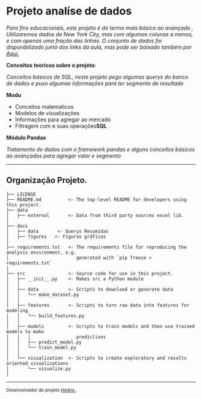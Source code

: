 # Projeto analíse de dados 

*Para fins educacionais, este projeto é do termo mais básico ao avançado , Utilizaremos dados de New York City, mas com algumas colunas a menos, e com apenas uma fração das linhas. O conjunto de dados foi disponibilizado junto dos links da aula, mas pode ser baixado também por <a href="https://raw.githubusercontent.com/rafaelnduarte/sigmoidal_data/master/data.csv">Aqui.</a>*

**Conceitos teoricos sobre o projeto**:

*Conceitos básicos de SQL, neste projeto pego algumas querys do banco de dados e puxo algumas informações para ter segmento de resultado*

**Modu**

* Conceitos matematicos
* Modelos de visualizações 
* Informações para agregar ao mercado  
* Filtragem com  e suas operações<strong>SQL </strong>

**Módulo Pandas**

*Tratamento de dados com o framework pandas e alguns conceitos básicos ao avançados para agregar valor e segmento*



<hr>

Organização Projeto.
------------

    ├── LICENSE
    ├── README.md          <- The top-level README for developers using this project.
    ├── data
    │   ├── external       <- Data from third party sources excel lib.
    │
    ├── docs
    │   ├── data       <- Querys Resumidas
    │   ├── figures   <- Figuras gráficas 
    │
    ├── requirements.txt   <- The requirements file for reproducing the analysis environment, e.g.
    │                         generated with `pip freeze > requirements.txt`
    │
    ├── src                <- Source code for use in this project.
    │   ├── __init__.py    <- Makes src a Python module
    │   │
    │   ├── data           <- Scripts to download or generate data
    │   │   └── make_dataset.py
    │   │
    │   ├── features       <- Scripts to turn raw data into features for modeling
    │   │   └── build_features.py
    │   │
    │   ├── models         <- Scripts to train models and then use trained models to make
    │   │   │                 predictions
    │   │   ├── predict_model.py
    │   │   └── train_model.py
    │   │
    │   └── visualization  <- Scripts to create exploratory and results oriented visualizations
    │       └── visualize.py
    │


-------------------


<p><small>Desenvolvedor do projeto <a target="_blank" href="https://github.com/Hedriss10">Hedris
</a>. <br>
</small></p>

